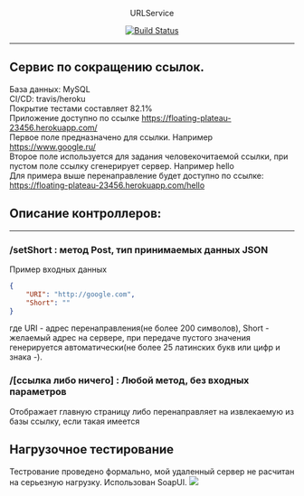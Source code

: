 <p align="center">URLService</p>
<p align="center">
  <a href="https://travis-ci.org/github/x421/URLService"><img src="https://travis-ci.org/x421/URLService.svg" alt="Build Status"></a>
</p>
<hr>

## Сервис по сокращению ссылок.<br>
База данных: MySQL<br>
CI/CD: travis/heroku<br>
Покрытие тестами составляет 82.1%<br>
Приложение доступно по ссылке <a href="https://floating-plateau-23456.herokuapp.com/">https://floating-plateau-23456.herokuapp.com/</a><br>
Первое поле предназначено для ссылки. Например https://www.google.ru/ <br>
Второе поле используется для задания человекочитаемой ссылки, при пустом поле ссылку сгенерирует сервер. Например hello <br>
Для примера выше перенаправление будет доступно по ссылке: https://floating-plateau-23456.herokuapp.com/hello 

## Описание контроллеров:
<hr>

  ### /setShort : метод Post, тип принимаемых данных JSON <br>
  Пример входных данных
  ```json
  {
      "URI": "http://google.com",
      "Short": ""
  }
  ```
  где URI - адрес перенаправления(не более 200 символов), Short - желаемый адрес на сервере, при передаче пустого значения генерируется автоматически(не более 25 латинских букв или цифр и знака -). 

  ### /[ссылка либо ничего] : Любой метод, без входных параметров
  Отображает главную страницу либо перенаправляет на извлекаемую из базы ссылку, если такая имеется

## Нагрузочное тестирование <br>
Тестрование проведено формально, мой удаленный сервер не расчитан на серьезную нагрузку. Использован SoapUI.
<img src="https://i.ibb.co/1J6SPXm/image.png">
